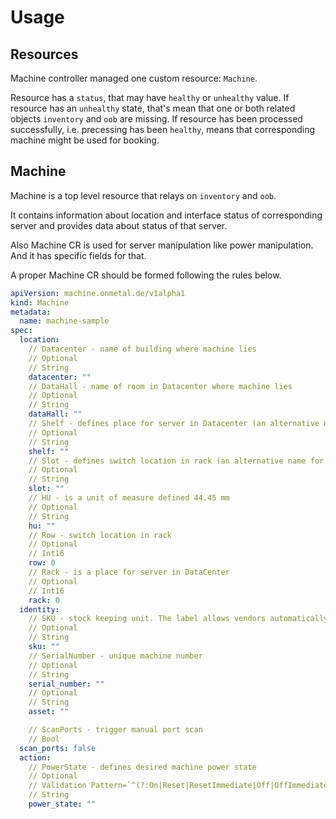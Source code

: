 # Usage

## Resources

Machine controller managed one custom resource: `Machine`.


Resource has a `status`, that may have `healthy` or `unhealthy` value.
If resource has an `unhealthy` state, that's mean that one or both related objects `inventory` and `oob` are missing.
If resource has been processed successfully, i.e. precessing has been `healthy`, means that corresponding machine might be used for booking.

## Machine

Machine is a top level resource that relays on `inventory` and `oob`.

It contains information about location and interface status of corresponding server and provides data about status of that server.

Also Machine CR is used for server manipulation like power manipulation. And it has specific fields for that.

A proper Machine CR should be formed following the rules below. 

```yaml
apiVersion: machine.onmetal.de/v1alpha1
kind: Machine
metadata:
  name: machine-sample
spec:
  location:
    // Datacenter - name of building where machine lies
	// Optional
    // String
	datacenter: ""
	// DataHall - name of room in Datacenter where machine lies
	// Optional
    // String
	dataHall: ""
	// Shelf - defines place for server in Datacenter (an alternative name of Rack)
	// Optional
	// String
	shelf: ""
	// Slot - defines switch location in rack (an alternative name for Row)
	// Optional
	// String
	slot: "" 
	// HU - is a unit of measure defined 44.45 mm
	// Optional
	// String
	hu: ""
	// Row - switch location in rack
	// Optional
	// Int16
	row: 0
	// Rack - is a place for server in DataCenter
	// Optional
	// Int16
	rack: 0
  identity:
  	// SKU - stock keeping unit. The label allows vendors automatically track the movement of inventory
	// Optional
	// String
	sku: ""
	// SerialNumber - unique machine number
	// Optional
	// String
	serial_number: ""
	// Optional
	// String
	asset: ""

	// ScanPorts - trigger manual port scan
	// Bool
  scan_ports: false
  action:
	// PowerState - defines desired machine power state
	// Optional
	// Validation Pattern=`^(?:On|Reset|ResetImmediate|Off|OffImmediate)$`
	// String
	power_state: ""
```